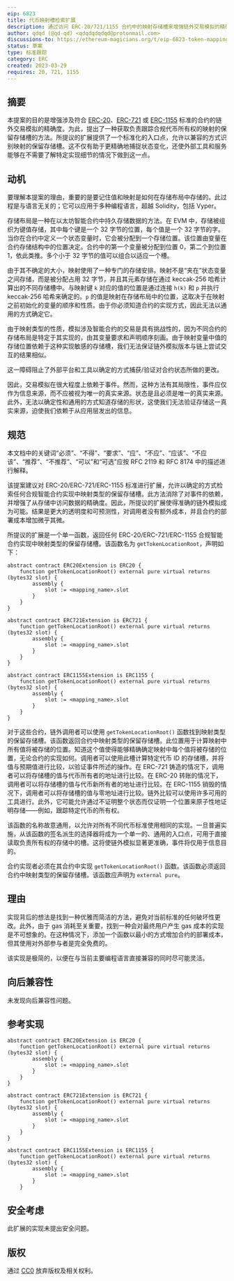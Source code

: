 ```yaml
---
eip: 6823
title: 代币映射槽检索扩展
description: 通过访问 ERC-20/721/1155 合约中的映射存储槽来增强链外交易模拟的精确度的方法。
author: qdqd (@qd-qd) <qdqdqdqdqd@protonmail.com>
discussions-to: https://ethereum-magicians.org/t/eip-6823-token-mapping-slot-retrieval-extension/13666
status: 草案
type: 标准跟踪
category: ERC
created: 2023-03-29
requires: 20, 721, 1155
---
```


## 摘要

本提案的目的是增强涉及符合 [ERC-20](./eip-20.md)、[ERC-721](./eip-721.md) 或 [ERC-1155](./eip-1155.md) 标准的合约的链外交易模拟的精确度。为此，提出了一种获取负责跟踪合规代币所有权的映射的保留存储槽的方法。所提议的扩展提供了一个标准化的入口点，允许以兼容的方式识别映射的保留存储槽。这不仅有助于更精确地捕捉状态变化，还使外部工具和服务能够在不需要了解特定实现细节的情况下做到这一点。

## 动机

要理解本提案的理由，重要的是要记住值和映射是如何在存储布局中存储的。此过程是与语言无关的；它可以应用于多种编程语言，超越 Solidity，包括 Vyper。

存储布局是一种在以太坊智能合约中持久存储数据的方法。在 EVM 中，存储被组织为键值存储，其中每个键是一个 32 字节的位置，每个值是一个 32 字节的字。当你在合约中定义一个状态变量时，它会被分配到一个存储位置。该位置由变量在合约存储结构中的位置决定。合约中的第一个变量被分配到位置 0，第二个到位置 1，依此类推。多个小于 32 字节的值可以组合以适应一个槽。

由于其不确定的大小，映射使用了一种专门的存储安排。映射不是“夹在”状态变量之间存储，而是被分配占用 32 字节，并且其元素存储在通过 keccak-256 哈希计算出的不同存储槽中。与映射键 `k` 对应的值的位置是通过连接 `h(k)` 和 `p` 并执行 keccak-256 哈希来确定的。`p` 的值是映射在存储布局中的位置，这取决于在映射之前初始化的变量的顺序和性质。由于你必须知道合约的实现方式，因此无法以通用的方式确定它。

由于映射类型的性质，模拟涉及智能合约的交易是具有挑战性的，因为不同合约的存储布局是特定于其实现的，由其变量要求和声明顺序刻画。由于映射变量中值的存储位置依赖于这种实现敏感的存储槽，我们无法保证链外模拟版本与链上尝试交互的结果相似。

这一障碍阻止了外部平台和工具以确定的方式捕获/验证对合约状态所做的更改。

因此，交易模拟在很大程度上依赖于事件。然而，这种方法有其局限性，事件应仅作为信息来源，而不应被视为唯一的真实来源。状态是且必须是唯一的真实来源。此外，无法以确定性和通用的方式知道存储的形状，这使我们无法验证存储这一真实来源，迫使我们依赖于从应用层发出的信息。

## 规范

本文档中的关键词“必须”、“不得”、“要求”、“应”、“不应”、“应该”、“不应该”、“推荐”、“不推荐”、“可以”和“可选”应按 RFC 2119 和 RFC 8174 中的描述进行解释。

该提案建议对 ERC-20/ERC-721/ERC-1155 标准进行扩展，允许以确定的方式检索任何合规智能合约实现中映射类型的保留存储槽。此方法消除了对事件的依赖，并增强了从存储中访问数据的精确度。因此，所提议的扩展使得准确的链外模拟成为可能。结果是更大的透明度和可预测性，对调用者没有额外成本，并且合约的部署成本增加微乎其微。

所提议的扩展是一个单一函数，返回任何 ERC-20/ERC-721/ERC-1155 合规智能合约实现中映射类型的保留存储槽。该函数名为 `getTokenLocationRoot`，声明如下：

```solidity
abstract contract ERC20Extension is ERC20 {
    function getTokenLocationRoot() external pure virtual returns (bytes32 slot) {
        assembly {
            slot := <mapping_name>.slot
        }
    }
}

abstract contract ERC721Extension is ERC721 {
    function getTokenLocationRoot() external pure virtual returns (bytes32 slot) {
        assembly {
            slot := <mapping_name>.slot
        }
    }
}

abstract contract ERC1155Extension is ERC1155 {
    function getTokenLocationRoot() external pure virtual returns (bytes32 slot) {
        assembly {
            slot := <mapping_name>.slot
        }
    }
}
```

对于这些合约，链外调用者可以使用 `getTokenLocationRoot()` 函数找到映射类型的保留存储槽。该函数返回合约中映射类型的保留存储槽。此位置用于计算映射中所有值将被存储的位置。知道这个值使得能够精确确定映射中每个值将被存储的位置，无论合约的实现如何。调用者可以使用此槽计算特定代币 ID 的存储槽，并将值与预期值进行比较，以验证事件所述的操作。在 ERC-721 铸造的情况下，调用者可以将存储槽的值与代币所有者的地址进行比较。在 ERC-20 转账的情况下，调用者可以将存储槽的值与代币新所有者的地址进行比较。在 ERC-1155 销毁的情况下，调用者可以将存储槽的值与零地址进行比较。链外比较可以使用许多可用的工具进行。此外，它可能允许通过不证明整个状态而仅证明一个位置来原子性地证明存储——例如，跟踪特定代币的所有权。

该函数的名称故意通用，以允许对所有不同代币标准使用相同的实现。一旦普遍实施，从该函数的签名派生的选择器将成为一个单一的、通用的入口点，可用于直接读取负责所有权的存储中的槽。这将使链外模拟显著更准确，事件将仅用于信息目的。

合约实现者必须在其合约中实现 `getTokenLocationRoot()` 函数。该函数必须返回合约中映射类型的保留存储槽。该函数应声明为 `external pure`。

## 理由

实现背后的想法是找到一种优雅而简洁的方法，避免对当前标准的任何破坏性更改。此外，由于 gas 消耗至关重要，找到一种会对最终用户产生 gas 成本的实现是不可想象的。在这种情况下，添加一个函数以最小的方式增加合约的部署成本，但其使用对外部参与者是完全免费的。

该实现是极简的，以便在与当前主要编程语言直接兼容的同时尽可能灵活。
## 向后兼容性

未发现向后兼容性问题。

## 参考实现

```solidity
abstract contract ERC20Extension is ERC20 {
    function getTokenLocationRoot() external pure virtual returns (bytes32 slot) {
        assembly {
            slot := <mapping_name>.slot
        }
    }
}

abstract contract ERC721Extension is ERC721 {
    function getTokenLocationRoot() external pure virtual returns (bytes32 slot) {
        assembly {
            slot := <mapping_name>.slot
        }
    }
}

abstract contract ERC1155Extension is ERC1155 {
    function getTokenLocationRoot() external pure virtual returns (bytes32 slot) {
        assembly {
            slot := <mapping_name>.slot
        }
    }
```

## 安全考虑

此扩展的实现未提出安全问题。

## 版权

通过 [CC0](../LICENSE.md) 放弃版权及相关权利。